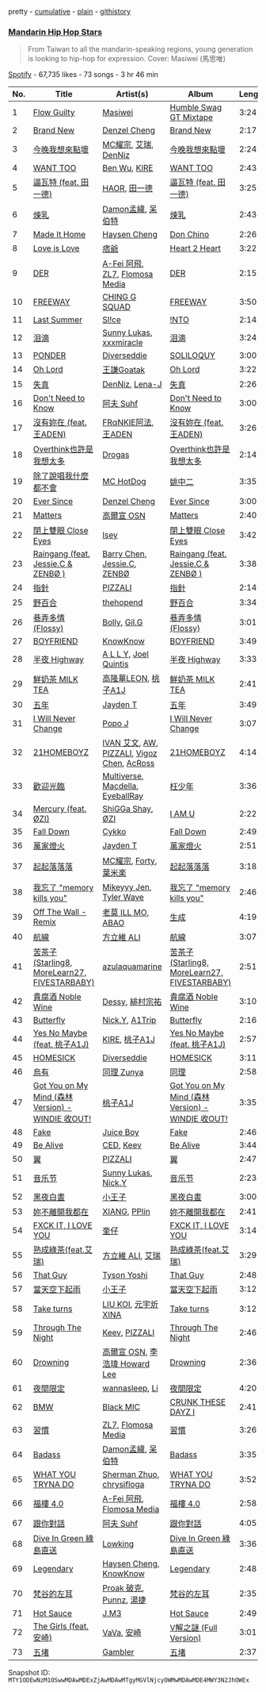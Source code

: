 pretty - [cumulative](/playlists/cumulative/37i9dQZF1DWVNQeZtY2TDM.md) - [plain](/playlists/plain/37i9dQZF1DWVNQeZtY2TDM) - [githistory](https://github.githistory.xyz/mackorone/spotify-playlist-archive/blob/main/playlists/plain/37i9dQZF1DWVNQeZtY2TDM)

### [Mandarin Hip Hop Stars](https://open.spotify.com/playlist/37i9dQZF1DWVNQeZtY2TDM)

> From Taiwan to all the mandarin\-speaking regions, young generation is looking to hip\-hop for expression\. Cover: Masiwei \(馬思唯\)

[Spotify](https://open.spotify.com/user/spotify) - 67,735 likes - 73 songs - 3 hr 46 min

| No. | Title | Artist(s) | Album | Length |
|---|---|---|---|---|
| 1 | [Flow Guilty](https://open.spotify.com/track/3zemDQh2rewuC7FBsnmFa4) | [Masiwei](https://open.spotify.com/artist/0fyaEHmSmZs2YWMgbruITA) | [Humble Swag GT Mixtape](https://open.spotify.com/album/1PfhJ0gIqA0wMpEScU9mCd) | 3:24 |
| 2 | [Brand New](https://open.spotify.com/track/0dxhiTJ6k1mZTYxu0n5uQ9) | [Denzel Cheng](https://open.spotify.com/artist/6HdMvBWAXWnxX5LEWlgluN) | [Brand New](https://open.spotify.com/album/1DHUgLl04YvkP8cTUhYHaY) | 2:17 |
| 3 | [今晚我想來點壞](https://open.spotify.com/track/0syE2mnJ0XCP3K9l8tFNJX) | [MC耀宗](https://open.spotify.com/artist/0P5VW67DISdcNKmRs18ldO), [艾瑞](https://open.spotify.com/artist/7pYoJ7Feoy97o7MHFx6qV1), [DenNiz](https://open.spotify.com/artist/7noLHWUu2JfwuyO66SyaKS) | [今晚我想來點壞](https://open.spotify.com/album/6nphYNjrtVqO9eyr33mTth) | 2:24 |
| 4 | [WANT TOO](https://open.spotify.com/track/1xBLUezHIborqtET1vkfcY) | [Ben Wu](https://open.spotify.com/artist/52WyK89jMCAFcNVLKjREFM), [KIRE](https://open.spotify.com/artist/2KZp9cq9DQ9unz17ohWTlL) | [WANT TOO](https://open.spotify.com/album/76c574QgbdN4As2a8yvspS) | 2:43 |
| 5 | [逼瓦特 \(feat\. 田一德\)](https://open.spotify.com/track/1UMMFhNOXcwWTdBFFBxTtx) | [HAOR](https://open.spotify.com/artist/1vhgWOwfVcKVTGTsfHmoBx), [田一德](https://open.spotify.com/artist/6L7X85q6r5vcewzGWDoKZI) | [逼瓦特 \(feat\. 田一德\)](https://open.spotify.com/album/7BMd64RynEeLV4O0p542xX) | 3:25 |
| 6 | [煉乳](https://open.spotify.com/track/3jDcuruyLjUkmm62wAZKLY) | [Damon孟緯](https://open.spotify.com/artist/5O0FEgp6EeIw3XteK0ipac), [呆伯特](https://open.spotify.com/artist/2pbYXlBAJWfsAgtI6WL9gi) | [煉乳](https://open.spotify.com/album/47LhR3PYIsVaOUVPCpU8mX) | 2:43 |
| 7 | [Made It Home](https://open.spotify.com/track/4tjVEpcwhe8UfaBX4VjlFO) | [Haysen Cheng](https://open.spotify.com/artist/0nh7l4AluXpKHvqx1f3biK) | [Don Chino](https://open.spotify.com/album/1lJBh8oUHLd5kofSBychKR) | 2:26 |
| 8 | [Love is Love](https://open.spotify.com/track/2eXB0rZTY7FenvsmrY9Qb4) | [痞爺](https://open.spotify.com/artist/73G9tzZhnkWwHWP0rF2jfB) | [Heart 2 Heart](https://open.spotify.com/album/11Zt0iCZwtjFaZHxxEFzcl) | 3:22 |
| 9 | [DER](https://open.spotify.com/track/5w3dmZ03iLQJEN4WaIg4wL) | [A\-Fei 阿飛](https://open.spotify.com/artist/0QfCMAAAQ7AGLh77MQwyJn), [ZL7](https://open.spotify.com/artist/1RUGX6XkAnOk25OZBjwXjX), [Flomosa Media](https://open.spotify.com/artist/5GMBqjlvRxThEATjgXnqiB) | [DER](https://open.spotify.com/album/1CMgZvsY1Ao8pVS2JFsMQk) | 2:15 |
| 10 | [FREEWAY](https://open.spotify.com/track/5ZtCWCchRwzEVZljxNhErh) | [CHING G SQUAD](https://open.spotify.com/artist/03bvsls9hsCdD0949sQwPB) | [FREEWAY](https://open.spotify.com/album/6aLMjbqsqC5m7qHxkshUdI) | 3:50 |
| 11 | [Last Summer](https://open.spotify.com/track/0dlsXsg8Ch0a8yXlwkbE6T) | [Sl!ce](https://open.spotify.com/artist/4bJUbD6HkkVIVKmYYmKyIC) | [!NTO](https://open.spotify.com/album/3W4T7867lQuPCCZnTvdglU) | 2:14 |
| 12 | [泪滴](https://open.spotify.com/track/7MUJed6wxjpvihLRdMknyv) | [Sunny Lukas](https://open.spotify.com/artist/25htISTA2qcgslohjTAF2b), [xxxmiracle](https://open.spotify.com/artist/7xYZRDldU67u8GTyVYYLxQ) | [泪滴](https://open.spotify.com/album/3AIKtdToKusXLGGqoTQVjJ) | 3:24 |
| 13 | [PONDER](https://open.spotify.com/track/1RMFVRuBLCnlRcVsPMlMur) | [Diverseddie](https://open.spotify.com/artist/3aia8Qn8pZXJldrYzQqOOq) | [SOLILOQUY](https://open.spotify.com/album/2CMJO5qMXrNGBovD8MIt51) | 3:00 |
| 14 | [Oh Lord](https://open.spotify.com/track/5e4zIcnMQ8S7RbP6wiesGx) | [王謙Goatak](https://open.spotify.com/artist/1CH4dO170qpIfqWdndWoUx) | [Oh Lord](https://open.spotify.com/album/6378QVAZlMJufnFcmxsqMD) | 3:22 |
| 15 | [失真](https://open.spotify.com/track/7uWXxzD7j1Z4EJtYdPpRGi) | [DenNiz](https://open.spotify.com/artist/7noLHWUu2JfwuyO66SyaKS), [Lena\-J](https://open.spotify.com/artist/5ORM7O0WPOpCDCA1gMVrRl) | [失真](https://open.spotify.com/album/7pqc5j6mxpF57BFdvP9Zce) | 2:26 |
| 16 | [Don't Need to Know](https://open.spotify.com/track/01LwLZgwI7hu5W5DF0Fz0N) | [阿夫 Suhf](https://open.spotify.com/artist/1lIHC3tPoXBlSYQwSMoIYY) | [Don't Need to Know](https://open.spotify.com/album/4LXTanyTwERcnmI5o5K3kG) | 3:00 |
| 17 | [沒有妳在 \(feat\. 王ADEN\)](https://open.spotify.com/track/2ubBG8i1vOI02Pffd8zaYz) | [FRαNKIE阿法](https://open.spotify.com/artist/3NvVbjPU6W2AOEWitAUqwe), [王ADEN](https://open.spotify.com/artist/4ecBfM4xa6ZLDr7P8lsyTV) | [沒有妳在 \(feat\. 王ADEN\)](https://open.spotify.com/album/3M9I0hjkXl6uj0UMzp9ZB7) | 3:26 |
| 18 | [Overthink也許是我想太多](https://open.spotify.com/track/4Vielk4EfRIWU4ki8JeUog) | [Drogas](https://open.spotify.com/artist/6xKhAigwReihjwHyYywvEX) | [Overthink也許是我想太多](https://open.spotify.com/album/0ZCGfusatDpgPxc4iYOt31) | 2:14 |
| 19 | [除了說唱我什麼都不會](https://open.spotify.com/track/1qSPtSy8bg9fsXZsvljnjc) | [MC HotDog](https://open.spotify.com/artist/4maR8o69pil8CrclOiFVVW) | [姚中二](https://open.spotify.com/album/0eNcOaUtoXBXQ38EMDiy6U) | 3:35 |
| 20 | [Ever Since](https://open.spotify.com/track/4mOLpJeL5zwo4BhvJY8ds8) | [Denzel Cheng](https://open.spotify.com/artist/6HdMvBWAXWnxX5LEWlgluN) | [Ever Since](https://open.spotify.com/album/3nN3EBWSQF3HcsRg94Mk2g) | 3:00 |
| 21 | [Matters](https://open.spotify.com/track/2IGM8jCcofLS21rb470Dx3) | [高爾宣 OSN](https://open.spotify.com/artist/4TcOznbEZBqev21LzAH4KE) | [Matters](https://open.spotify.com/album/0rLL1nI6vFUxkp03DmpWre) | 2:40 |
| 22 | [閉上雙眼 Close Eyes](https://open.spotify.com/track/5hyiN9P6myxfj1vc20C7gT) | [Isey](https://open.spotify.com/artist/7t4roTZZKbgz1RJbEgLq7z) | [閉上雙眼 Close Eyes](https://open.spotify.com/album/0opuLa29h9UEqzH2ZQ78RK) | 3:42 |
| 23 | [Raingang \(feat\. Jessie.C & ZENBØ \)](https://open.spotify.com/track/07dCJAMCidbSuERYS4GDEo) | [Barry Chen](https://open.spotify.com/artist/45sDYsh1i1bXB3IRi04MTz), [Jessie.C](https://open.spotify.com/artist/3UGnBssh3rolZx5hyelLYY), [ZENBØ](https://open.spotify.com/artist/4Rh3HXq1VRYzQJ3rl2MUfG) | [Raingang \(feat\. Jessie.C & ZENBØ \)](https://open.spotify.com/album/1paJ7vDYsblQ4Xvu1XOHIF) | 3:38 |
| 24 | [指針](https://open.spotify.com/track/4M8lN6T68TfZHSKlkddFY1) | [PIZZALI](https://open.spotify.com/artist/5AIqzRLM5XgtjdCjnbvJx7) | [指針](https://open.spotify.com/album/199fdqkmbpLutKUAshUUdQ) | 2:14 |
| 25 | [野百合](https://open.spotify.com/track/1byiztwbgvGLUp61H5H2gU) | [thehopend](https://open.spotify.com/artist/32lrEgDlSQ0p6KLJckSvXd) | [野百合](https://open.spotify.com/album/1h1UQlFdvtu9U6eDQibPv8) | 3:34 |
| 26 | [巷弄多情 \(Flossy\)](https://open.spotify.com/track/6OOvWj5yxBjIA8BLryy6Tq) | [Bolly](https://open.spotify.com/artist/5plw5T9XNykcYu3a6ZWCAW), [Gil.G](https://open.spotify.com/artist/5djEKQT5LKhpOwtdB5Zcbq) | [巷弄多情 \(Flossy\)](https://open.spotify.com/album/7jGIO5vP9SBN1c2uSR6W8h) | 3:01 |
| 27 | [BOYFRIEND](https://open.spotify.com/track/3mBTkjcrgngBTwhxnTKtfq) | [KnowKnow](https://open.spotify.com/artist/5RDc1XN9Dj5KcNGPMEhtzN) | [BOYFRIEND](https://open.spotify.com/album/6rAPUsw0dCdMYFjxGj17Lf) | 3:49 |
| 28 | [半夜 Highway](https://open.spotify.com/track/0NKKxWsl0BzXn79GPhYnxz) | [A L L Y](https://open.spotify.com/artist/5dNArcpStx21v09UWxzumf), [Joel Quintis](https://open.spotify.com/artist/3q11dOe2pSvKVQlr4XTMmH) | [半夜 Highway](https://open.spotify.com/album/24qyyToahxZ8zuSUw5Th23) | 3:33 |
| 29 | [鮮奶茶 MILK TEA](https://open.spotify.com/track/4HdjvaHOvPSBp2U9VbIXno) | [高隆華LEON](https://open.spotify.com/artist/1C6rrLb5TXFkKYHG8h5miQ), [桃子A1J](https://open.spotify.com/artist/2imhfeJHce0YEYv9msgqMC) | [鮮奶茶 MILK TEA](https://open.spotify.com/album/7tRL1pvN39KbByLlPPUc8z) | 2:41 |
| 30 | [五年](https://open.spotify.com/track/4qYS0QtqTx6Rwq0VDyPe4l) | [Jayden T](https://open.spotify.com/artist/1QJdKypAIxPbGrP2ISGNsP) | [五年](https://open.spotify.com/album/1NzEGnIRz5xvCyBXlHVtxh) | 3:49 |
| 31 | [I Will Never Change](https://open.spotify.com/track/7Mufdgu2dbYLlZMNMozzTe) | [Popo J](https://open.spotify.com/artist/3asn0DBHRjY3cHdlbm5kuu) | [I Will Never Change](https://open.spotify.com/album/45b3NyrdQV9aN3F1UraVAF) | 3:07 |
| 32 | [21HOMEBOYZ](https://open.spotify.com/track/6W53OB0GfDaMhZgpgPCM0q) | [IVAN 艾文](https://open.spotify.com/artist/4gYogdsKDgYhgflAcfo6uk), [AW](https://open.spotify.com/artist/6BMS5grJY6gsXaPu1X4r5g), [PIZZALI](https://open.spotify.com/artist/5AIqzRLM5XgtjdCjnbvJx7), [Vigoz Chen](https://open.spotify.com/artist/5SsQFQzfgRVHse9MEcrT4k), [AcRoss](https://open.spotify.com/artist/6B1Wv7BlRtTN8OoVNyL6sC) | [21HOMEBOYZ](https://open.spotify.com/album/6DVUGUDeDOHa52rToU9FG4) | 4:14 |
| 33 | [歡迎光臨](https://open.spotify.com/track/3z1fDUPBQL43PrcmkQ7IY5) | [Multiverse](https://open.spotify.com/artist/0l2z1SB8aaIp8vNhI9i5YL), [Macdella](https://open.spotify.com/artist/2jGajbF57J3EZGtAjeH3Q0), [EyeballRay](https://open.spotify.com/artist/363CQz6rPzByyhhWS1zUQq) | [枉少年](https://open.spotify.com/album/5oeCirhdu856CeS3S6O0Nv) | 3:36 |
| 34 | [Mercury \(feat\. ØZI\)](https://open.spotify.com/track/3uxThTbkNafNIFS8nIDlfM) | [ShiGGa Shay](https://open.spotify.com/artist/3vYlOrtxEjNzvUPhacOdoV), [ØZI](https://open.spotify.com/artist/7Icsejk4pdIhkq2KO5A0jD) | [I AM U](https://open.spotify.com/album/52cZAcrw0TQpiQSMlW8Bfq) | 2:22 |
| 35 | [Fall Down](https://open.spotify.com/track/5soKd4hFEkpR2pqkGiWYIE) | [Cykko](https://open.spotify.com/artist/6gQ5lg2r9qzumBycPid5Va) | [Fall Down](https://open.spotify.com/album/2GxzyYNaGytdG7bIwSkGXY) | 2:49 |
| 36 | [萬家燈火](https://open.spotify.com/track/3P78Tea2rsiItM9HnIBL3N) | [Jayden T](https://open.spotify.com/artist/1QJdKypAIxPbGrP2ISGNsP) | [萬家燈火](https://open.spotify.com/album/4HzYJ511FCnJomKNvDufuX) | 2:51 |
| 37 | [起起落落落](https://open.spotify.com/track/5XT3KK3TN3VbzcReuntatv) | [MC耀宗](https://open.spotify.com/artist/0P5VW67DISdcNKmRs18ldO), [Forty](https://open.spotify.com/artist/5o0yg3TG6XWPtkFMR8D7o1), [葉米楽](https://open.spotify.com/artist/002rrVeRQfpXzggsMzYuOm) | [起起落落落](https://open.spotify.com/album/1f3oakRi044znkP6zWS0Nw) | 3:18 |
| 38 | [我忘了 "memory kills you"](https://open.spotify.com/track/2aZmYhhVfv24YMHhXTQ2Bi) | [Mikeyyy Jen](https://open.spotify.com/artist/5xp2ErvzSOO2OyQuhRQAyk), [Tyler Wave](https://open.spotify.com/artist/6QcgiLxc4tyyn6pFxhqRDq) | [我忘了 "memory kills you"](https://open.spotify.com/album/1qlDt9axNde81rikaDKkO8) | 2:46 |
| 39 | [Off The Wall \- Remix](https://open.spotify.com/track/0DsRDAB6JIwWi3dDPeAo08) | [老莫 ILL MO](https://open.spotify.com/artist/4JGm6vTwtCqjf0C3kxXx6y), [ABAO](https://open.spotify.com/artist/1aGVe9rnzjBX8HOgOvF1UV) | [生成](https://open.spotify.com/album/2Fx0ZE76LMrLhhiHRIA7yJ) | 4:19 |
| 40 | [航線](https://open.spotify.com/track/52UxFjW1L4nLaLuMS6KvC6) | [方立維 ALI](https://open.spotify.com/artist/5oiYskVLYnZXoPDYJU3NHc) | [航線](https://open.spotify.com/album/2X0lJ1fePoYdLp6GKRMrUO) | 3:07 |
| 41 | [苦茶子 \(Starling8, MoreLearn27, FIVESTARBABY\)](https://open.spotify.com/track/5GkIjfGKRjcrThGv9r6fGv) | [azulaquamarine](https://open.spotify.com/artist/1CJSuqJGPfbQTKVerhiVyp) | [苦茶子 \(Starling8, MoreLearn27, FIVESTARBABY\)](https://open.spotify.com/album/63SHXEiIyyKpdZPMIHi0O9) | 2:51 |
| 42 | [貴腐酒 Noble Wine](https://open.spotify.com/track/3b2tTQ5bPDtC1BeCs397Az) | [Dessy](https://open.spotify.com/artist/1GSKqQSEbAGUjWXceR0VTy), [緋村宗祐](https://open.spotify.com/artist/4EZWkuxEGmujVRnCjVX1bf) | [貴腐酒 Noble Wine](https://open.spotify.com/album/2D1Q4fHTGmk0AiMvpwidHU) | 3:10 |
| 43 | [Butterfly](https://open.spotify.com/track/5fWINGOMaVqRCmcvkDMjGJ) | [Nick.Y](https://open.spotify.com/artist/3PjAq5QmO9BwEZviqzs36f), [A1Trip](https://open.spotify.com/artist/5F8Zm0E37mD0855TcK3jJq) | [Butterfly](https://open.spotify.com/album/4zbI521GRYqgcT9PczTM3j) | 2:16 |
| 44 | [Yes No Maybe \(feat\. 桃子A1J\)](https://open.spotify.com/track/5CVLF555R63QYvmDQCKZAG) | [KIRE](https://open.spotify.com/artist/2KZp9cq9DQ9unz17ohWTlL), [桃子A1J](https://open.spotify.com/artist/2imhfeJHce0YEYv9msgqMC) | [Yes No Maybe \(feat\. 桃子A1J\)](https://open.spotify.com/album/6IwxNZDPjOnC0B1JLThqdo) | 2:57 |
| 45 | [HOMESICK](https://open.spotify.com/track/14AHfTN3CXFiaLuilTjRIL) | [Diverseddie](https://open.spotify.com/artist/3aia8Qn8pZXJldrYzQqOOq) | [HOMESICK](https://open.spotify.com/album/6luQqRpyitjgUCIUd2jn5B) | 3:11 |
| 46 | [烏有](https://open.spotify.com/track/1jKJOUckSjJxQYf8Fdhxrf) | [同理 Zunya](https://open.spotify.com/artist/3tsoImRDSW4JEcL2CdIUmo) | [同理](https://open.spotify.com/album/4nT7s21AuoufYR4FcLqvKR) | 2:58 |
| 47 | [Got You on My Mind \(森林 Version\) \- WINDIE 收OUT!](https://open.spotify.com/track/6kZpy6xc2CRZKLMh2uCLKR) | [桃子A1J](https://open.spotify.com/artist/2imhfeJHce0YEYv9msgqMC) | [Got You on My Mind \(森林 Version\) \- WINDIE 收OUT!](https://open.spotify.com/album/30ArzCq3xIj3OAFP0Uv8XC) | 3:35 |
| 48 | [Fake](https://open.spotify.com/track/64ZhoHFCA4xEdhuaqdwlGF) | [Juice Boy](https://open.spotify.com/artist/2PRHe0bqimdQP9pSORGE6H) | [Fake](https://open.spotify.com/album/0BMKIpy6FCzDqFTwQldV5z) | 2:46 |
| 49 | [Be Alive](https://open.spotify.com/track/1SI4Jhz2pK8kEBXY6dgzGr) | [CED](https://open.spotify.com/artist/3M1YtHr7K9yHjawwbJ2DgC), [Keev](https://open.spotify.com/artist/2KS5HYsDqrlhrMDLcxWoAK) | [Be Alive](https://open.spotify.com/album/33SL2ccRH87zKgaZK9BDhF) | 3:44 |
| 50 | [翼](https://open.spotify.com/track/5VkNI8AtQvQi6L5nr9MIiH) | [PIZZALI](https://open.spotify.com/artist/5AIqzRLM5XgtjdCjnbvJx7) | [翼](https://open.spotify.com/album/4lUoLaurs9KbG7SYi4HL9w) | 2:47 |
| 51 | [音乐节](https://open.spotify.com/track/6RISgzJd4Rbv7ZJOV1uzYf) | [Sunny Lukas](https://open.spotify.com/artist/25htISTA2qcgslohjTAF2b), [Nick.Y](https://open.spotify.com/artist/3PjAq5QmO9BwEZviqzs36f) | [音乐节](https://open.spotify.com/album/3G0RnJeFU5zdwBlGniZ3nE) | 2:23 |
| 52 | [黑夜白晝](https://open.spotify.com/track/0TcVeoefefPHMxwub8lUY0) | [小王子](https://open.spotify.com/artist/7fVfDPQNxwLJT9ryj2kMvI) | [黑夜白晝](https://open.spotify.com/album/4FSPyjLfKydENTPMgxZVg0) | 3:00 |
| 53 | [妳不離開我都在](https://open.spotify.com/track/7fAb1HEt39TvsJeQ3tO21l) | [XIANG](https://open.spotify.com/artist/4Z5zA4xz2K3si2EzO2GbiS), [PPlin](https://open.spotify.com/artist/6w4UFdB9juoTUzWhBJeOlw) | [妳不離開我都在](https://open.spotify.com/album/37bip9SQ6MXp8gCoczXQUd) | 2:41 |
| 54 | [FXCK IT, I LOVE YOU](https://open.spotify.com/track/6ykjpsBAJRJPXIZkzQNHtK) | [奎仔](https://open.spotify.com/artist/63JgN5Wcl7BGHSF6jWUpD4) | [FXCK IT, I LOVE YOU](https://open.spotify.com/album/00QHkIyGt9SO7r2HQvBLED) | 3:14 |
| 55 | [熟成綠茶\(feat.艾瑞\)](https://open.spotify.com/track/51JjmGS6JgEm2TfjrLhAUH) | [方立維 ALI](https://open.spotify.com/artist/5oiYskVLYnZXoPDYJU3NHc), [艾瑞](https://open.spotify.com/artist/7pYoJ7Feoy97o7MHFx6qV1) | [熟成綠茶\(feat.艾瑞\)](https://open.spotify.com/album/5GblSyqoUZ8Pm65sTUQVcj) | 3:29 |
| 56 | [That Guy](https://open.spotify.com/track/4UkZekZxjzovQ3ErAQadFq) | [Tyson Yoshi](https://open.spotify.com/artist/3dayhmhJfL4I8w1PuL9MqQ) | [That Guy](https://open.spotify.com/album/798spbPFkOgWIoQlQzaSHg) | 2:48 |
| 57 | [當天空下起雨](https://open.spotify.com/track/4F6YcWE9iybEtd8BY7ht3x) | [小王子](https://open.spotify.com/artist/7fVfDPQNxwLJT9ryj2kMvI) | [當天空下起雨](https://open.spotify.com/album/2vfCEk9LphXqitbmOc9H0N) | 3:12 |
| 58 | [Take turns](https://open.spotify.com/track/1OBJ7Odl1OAwftWmpGHdmP) | [LIU KOI](https://open.spotify.com/artist/08oPfsqJWRQaDYTupwwXrE), [元宇炘 XINA](https://open.spotify.com/artist/1gBd8Lykf7k3FfVxmUvMpb) | [Take turns](https://open.spotify.com/album/4XNMyTnxdAW0XTqFxxFwvi) | 3:12 |
| 59 | [Through The Night](https://open.spotify.com/track/3vnPw6ErvNgjYpwaEACaex) | [Keev](https://open.spotify.com/artist/2KS5HYsDqrlhrMDLcxWoAK), [PIZZALI](https://open.spotify.com/artist/5AIqzRLM5XgtjdCjnbvJx7) | [Through The Night](https://open.spotify.com/album/1C9RdQieUsv3B1L5NUjYjv) | 2:46 |
| 60 | [Drowning](https://open.spotify.com/track/1XXvo0XLQqEnIb0fjEr0C8) | [高爾宣 OSN](https://open.spotify.com/artist/4TcOznbEZBqev21LzAH4KE), [李浩瑋 Howard Lee](https://open.spotify.com/artist/7EkkWNWPiWFQ0rA9IEmMXs) | [Drowning](https://open.spotify.com/album/6tC3xfxVub5WUYcWlO7PG3) | 2:36 |
| 61 | [夜間限定](https://open.spotify.com/track/2496ZNU5RPV0vDjUwlrr94) | [wannasleep](https://open.spotify.com/artist/1Qe4VNycDbzI2unKKDtQ0x), [Li](https://open.spotify.com/artist/7wgVOinUiEjthzuZORPRUI) | [夜間限定](https://open.spotify.com/album/2V1K3LyBKk1VxAmd516jlQ) | 4:20 |
| 62 | [BMW](https://open.spotify.com/track/1pNi8VHkoIyxUmvaZ7qikP) | [Black MIC](https://open.spotify.com/artist/6w62HSgZvXKJpsSHXNPp2l) | [CRUNK THESE DAYZ I](https://open.spotify.com/album/1sQROv8oHKV2GpHSWsWfQv) | 2:41 |
| 63 | [習慣](https://open.spotify.com/track/4lZ32o2qgyJjkaOxunePOw) | [ZL7](https://open.spotify.com/artist/1RUGX6XkAnOk25OZBjwXjX), [Flomosa Media](https://open.spotify.com/artist/5GMBqjlvRxThEATjgXnqiB) | [習慣](https://open.spotify.com/album/36wPnom8zAaUaq0Es9RVQJ) | 3:26 |
| 64 | [Badass](https://open.spotify.com/track/5LPBGrL3Lw121NxpAcooXc) | [Damon孟緯](https://open.spotify.com/artist/5O0FEgp6EeIw3XteK0ipac), [呆伯特](https://open.spotify.com/artist/2pbYXlBAJWfsAgtI6WL9gi) | [Badass](https://open.spotify.com/album/6LTQOINxiCtaoy2HKjVoVG) | 3:35 |
| 65 | [WHAT YOU TRYNA DO](https://open.spotify.com/track/6CikUnzb21HuxwIxFsBiel) | [Sherman Zhuo](https://open.spotify.com/artist/6Ol8MzcK4ARqC8cTJbFxAw), [chrysifloga](https://open.spotify.com/artist/3EkdOJUCO7p0mJfHERYQ1C) | [WHAT YOU TRYNA DO](https://open.spotify.com/album/7m2w81M1TMq1cCUugRzUob) | 3:52 |
| 66 | [福樓 4.0](https://open.spotify.com/track/3BEjQDMxbA1eI0Yi5Oqr9g) | [A\-Fei 阿飛](https://open.spotify.com/artist/0QfCMAAAQ7AGLh77MQwyJn), [Flomosa Media](https://open.spotify.com/artist/5GMBqjlvRxThEATjgXnqiB) | [福樓 4.0](https://open.spotify.com/album/5TW65t04bclBcLNOjE8P7g) | 2:58 |
| 67 | [跟你對話](https://open.spotify.com/track/6au1VUVBbpkzvdbZ9m8gIG) | [阿夫 Suhf](https://open.spotify.com/artist/1lIHC3tPoXBlSYQwSMoIYY) | [跟你對話](https://open.spotify.com/album/5MgUD99Gdq0q3f52vwAlEx) | 4:05 |
| 68 | [Dive In Green 綠島直送](https://open.spotify.com/track/13Zb8vlzUyJVW6IrRZNRo6) | [Lowking](https://open.spotify.com/artist/6GgAphwuxVu3psjtn9anQX) | [Dive In Green 綠島直送](https://open.spotify.com/album/2ux0OPxSX2e77yqy4Kr7NF) | 3:36 |
| 69 | [Legendary](https://open.spotify.com/track/6oY0sv8ZQgmxCtoUke81Oy) | [Haysen Cheng](https://open.spotify.com/artist/0nh7l4AluXpKHvqx1f3biK), [KnowKnow](https://open.spotify.com/artist/5RDc1XN9Dj5KcNGPMEhtzN) | [Legendary](https://open.spotify.com/album/2MYEs6S7dpyM2BEJlGev8T) | 2:48 |
| 70 | [梵谷的左耳](https://open.spotify.com/track/7jSzvCaepzEIZmFWPuOUpa) | [Proak 破克](https://open.spotify.com/artist/0RKnMMXqLd9Dgdr701ZBq3), [Punnz](https://open.spotify.com/artist/041qo0bxobn8Q9TiuM1Coc), [湯捷](https://open.spotify.com/artist/6ppk3Nvwb2FrS1EGfzkSAh) | [梵谷的左耳](https://open.spotify.com/album/3IK0EyLT9oHC2nWN2HMhmr) | 2:35 |
| 71 | [Hot Sauce](https://open.spotify.com/track/4KOK9rRVZY9Wp7Buh1oZDj) | [J.M3](https://open.spotify.com/artist/1iuvFwzMREPmNlzoX1h8gx) | [Hot Sauce](https://open.spotify.com/album/7dEQzGm9KcIxWukfhZjUcM) | 2:49 |
| 72 | [The Girls \(feat\. 安崎\)](https://open.spotify.com/track/6EUX5SSKPaPp4mtXvifQK6) | [VaVa](https://open.spotify.com/artist/1apmSb6aeHZyr9zUsy1Z9q), [安崎](https://open.spotify.com/artist/3lkWf9z5ce3DZCUY5U8zSS) | [V解之謎 \(Full Version\)](https://open.spotify.com/album/2sgtqv39DrvOMHFVNBPZxq) | 3:01 |
| 73 | [五堵](https://open.spotify.com/track/2WNCh6lr2IN58Ae7u334dO) | [Gambler](https://open.spotify.com/artist/1ZAYRafIkXuUA2YCMkxYbX) | [五堵](https://open.spotify.com/album/2AE4OCL9r8RiBBZyGCFLnS) | 2:37 |

Snapshot ID: `MTY1ODEwNzM1OSwwMDAwMDExZjAwMDAwMTgyMGVlNjcyOWMwMDAwMDE4MWY3N2JhOWEx`
